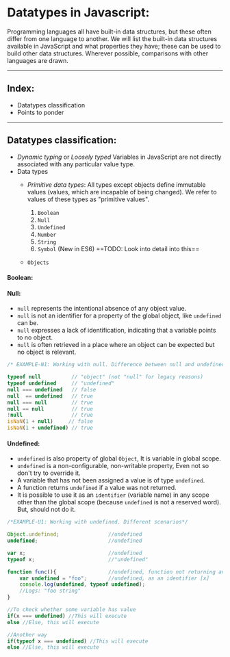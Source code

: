 # Datatypes in Javascript:
Programming languages all have built-in data structures, but these often differ from one language to another. We will list the built-in data structures available in JavaScript and what properties they have; these can be used to build other data structures. Wherever possible, comparisons with other languages are drawn.

---

## Index:

- Datatypes classification
- Points to ponder

---

## Datatypes classification:

- _Dynamic typing_ or _Loosely typed_  Variables in JavaScript are not directly associated with any particular value type.
- Data types
    * _Primitive data types_: All types except objects define immutable values (values, which are incapable of being changed). We refer to values of these types as "primitive values".

        1. `Boolean`
        2. `Null`
        3. `Undefined`
        4. `Number`
        5. `String`
        6. `Symbol` (New in ES6) ==TODO: Look into detail into this==

    * `Objects` 

#### Boolean:
#### Null:
 - `null` represents the intentional absence of any object value.
 - `null` is not an identifier for a property of the global object, like `undefined` can be.
 - `null` expresses a lack of identification, indicating that a variable points to no object.
 - `null` is often retrieved in a place where an object can be expected but no object is relevant.

```javascript
/* EXAMPLE-N1: Working with null. Difference between null and undefined, */

typeof null          // "object" (not "null" for legacy reasons)
typeof undefined     // "undefined"
null === undefined   // false
null  == undefined   // true
null === null        // true
null == null         // true
!null                // true
isNaN(1 + null)     // false
isNaN(1 + undefined) // true
```


#### Undefined:

- `undefined` is also property of global `Object`, It is variable in global scope.
- `undefined` is a non-configurable, non-writable property, Even not so don't try to override it.
- A variable that has not been assigned a value is of type `undefined`.
- A function returns `undefined` if a value was not returned.
- It is possible to use it as an `identifier` (variable name) in any scope other than the global scope (because `undefined` is not a reserved word). But, should not do it.

```javascript
/*EXAMPLE-U1: Working with undefined. Different scenarios*/

Object.undefined;                //undefined
undefined;                       //undefined

var x;                           //undefined
typeof x;                        //"undefined"

function func(){                 //undefined, function not returning anything
    var undefined = "foo";       //undefined, as an identifier [x]
    console.log(undefined, typeof undefined);
    //Logs: "foo string"
}

//To check whether some variable has value
if(x === undefined) //This will execute
else //Else, this will execute

//Another way
if(typeof x === undefined) //This will execute
else //Else, this will execute

```
